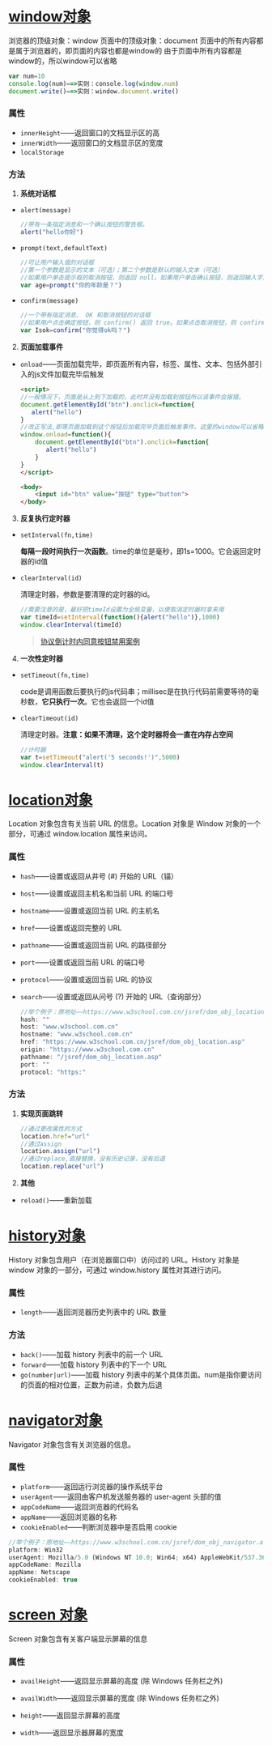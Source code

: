 # [window对象](https://www.runoob.com/jsref/obj-window.html)
浏览器的顶级对象：window
页面中的顶级对象：document
页面中的所有内容都是属于浏览器的，即页面的内容也都是window的
由于页面中所有内容都是window的，所以window可以省略

```js
var num=10
console.log(num)==>实则：console.log(window.num)
document.write()==>实则：window.document.write()
```

### 属性
- `innerHeight`——返回窗口的文档显示区的高
- `innerWidth`——返回窗口的文档显示区的宽度
- `localStorage`

### 方法

1. **系统对话框**

- `alert(message)`
  
  ```js
  //带有一条指定消息和一个确认按钮的警告框。
  alert("hello你好")
  ```

- `prompt(text,defaultText)`
  
  ```js
  //可让用户输入值的对话框
  //第一个参数是显示的文本（可选）；第二个参数是默认的输入文本（可选）
  //如果用户单击提示框的取消按钮，则返回 null。如果用户单击确认按钮，则返回输入字段当前显示的文本。
  var age=prompt("你的年龄是？")
  ```
  
- `confirm(message)`
  
  ```js
  //一个带有指定消息、 OK 和取消按钮的对话框
  //如果用户点击确定按钮，则 confirm() 返回 true。如果点击取消按钮，则 confirm() 返回 false 
  var Isok=confirm("你觉得ok吗？")
  ```

2. **页面加载事件**

- `onload`——页面加载完毕，即页面所有内容，标签、属性、文本、包括外部引入的js文件加载完毕后触发

    ```html
    <script>
    //一般情况下，页面是从上到下加载的，此时并没有加载到按钮所以该事件会报错。
    document.getElementById("btn").onclick=function{
       alert("hello")
    }
    //改正写法,即等页面加载到这个按钮后加载完毕页面后触发事件。这里的window可以省略
    window.onload=function(){
        document.getElementById("btn").onclick=function{
           alert("hello")
        }
    } 
    </script>

    <body>
        <input id="btn" value="按钮" type="button">
    </body>
    ```

3. **反复执行定时器**

- `setInterval(fn,time)`

  **每隔一段时间执行一次函数**。time的单位是毫秒，即1s=1000。它会返回定时器的id值
  
- `clearInterval(id)`

  清理定时器，参数是要清理的定时器的id。

  ```js
  //需要注意的是，最好把timeId设置为全局变量，以便取消定时器时拿来用
  var timeId=setInterval(function(){alert("hello")},1000)
  window.clearInterval(timeId)
  ```
  >[协议倒计时内同意按钮禁用案例](https://github.com/sanhuamao1/BOM/blob/master/%E5%AE%9A%E6%97%B6%E5%99%A8-%E5%8D%8F%E8%AE%AE%E6%8C%89%E9%92%AE%E7%A6%81%E7%94%A8.html)
4. **一次性定时器**
- `setTimeout(fn,time)`

  code是调用函数后要执行的js代码串；millisec是在执行代码前需要等待的毫秒数，**它只执行一次**。它也会返回一个id值

- `clearTimeout(id)`

  清理定时器。**注意：如果不清理，这个定时器将会一直在内存占空间**
  
    ```js
  //计时器
  var t=setTimeout("alert('5 seconds!')",5000)
  window.clearInterval(t)
    ```

# [location对象](https://www.w3school.com.cn/jsref/dom_obj_location.asp)

Location 对象包含有关当前 URL 的信息。Location 对象是 Window 对象的一个部分，可通过 window.location 属性来访问。

### 属性

- `hash`——设置或返回从井号 (#) 开始的 URL（锚）
- `host`——设置或返回主机名和当前 URL 的端口号   
- `hostname`——设置或返回当前 URL 的主机名
- `href`——设置或返回完整的 URL
- `pathname`——设置或返回当前 URL 的路径部分
- `port`——设置或返回当前 URL 的端口号
- `protocol`——设置或返回当前 URL 的协议
- `search`——设置或返回从问号 (?) 开始的 URL（查询部分）

    ```js
    //举个例子：原地址——https://www.w3school.com.cn/jsref/dom_obj_location.asp
    hash: ""
    host: "www.w3school.com.cn"
    hostname: "www.w3school.com.cn"
    href: "https://www.w3school.com.cn/jsref/dom_obj_location.asp"
    origin: "https://www.w3school.com.cn"
    pathname: "/jsref/dom_obj_location.asp"
    port: ""
    protocol: "https:"
    ```

### 方法

1. **实现页面跳转**

    ```js
    //通过更改属性的方式
    location.href="url"
    //通过assign
    location.assign("url")
    //通过replace,直接替换，没有历史记录，没有后退
    location.replace("url")
    ```
2. **其他**
- `reload()`——重新加载



# [history对象](https://www.w3school.com.cn/jsref/dom_obj_history.asp)

History 对象包含用户（在浏览器窗口中）访问过的 URL。History 对象是 window 对象的一部分，可通过 window.history 属性对其进行访问。

### 属性

- `length`——返回浏览器历史列表中的 URL 数量

### 方法

- `back()`——加载 history 列表中的前一个 URL
- `forward`——加载 history 列表中的下一个 URL
- `go(number|url)`——加载 history 列表中的某个具体页面。num是指你要访问的页面的相对位置，正数为前进，负数为后退


# [navigator对象](https://www.w3school.com.cn/jsref/dom_obj_navigator.asp)

Navigator 对象包含有关浏览器的信息。

### 属性

- `platform`——返回运行浏览器的操作系统平台
- `userAgent`——返回由客户机发送服务器的 user-agent 头部的值
- `appCodeName`——返回浏览器的代码名
- `appName`——返回浏览器的名称
- `cookieEnabled`——判断浏览器中是否启用 cookie 


```js
//举个例子：原地址——https://www.w3school.com.cn/jsref/dom_obj_navigator.asp
platform: Win32
userAgent: Mozilla/5.0 (Windows NT 10.0; Win64; x64) AppleWebKit/537.36 (KHTML, like Gecko) Chrome/76.0.3809.100 Safari/537.36
appCodeName: Mozilla
appName: Netscape
cookieEnabled: true
```

# [screen 对象](https://www.w3school.com.cn/jsref/dom_obj_screen.asp)

Screen 对象包含有关客户端显示屏幕的信息

### 属性

- `availHeight`——返回显示屏幕的高度 (除 Windows 任务栏之外)

- `availWidth`——返回显示屏幕的宽度 (除 Windows 任务栏之外)

- `height`——返回显示屏幕的高度

- `width`——返回显示器屏幕的宽度

  
